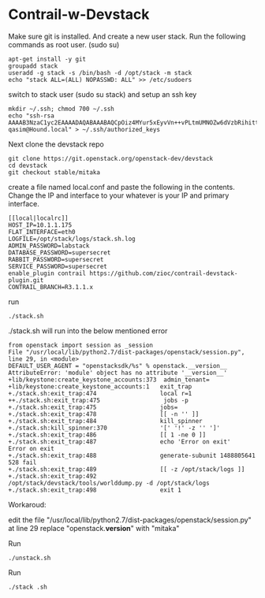 # Contrail-w-Devstack

Make sure git is installed. And create a new user stack.
Run the following commands as root user. (sudo su)

    apt-get install -y git
    groupadd stack
    useradd -g stack -s /bin/bash -d /opt/stack -m stack
    echo "stack ALL=(ALL) NOPASSWD: ALL" >> /etc/sudoers

switch to stack user (sudo su stack) and setup an ssh key

    mkdir ~/.ssh; chmod 700 ~/.ssh
    echo "ssh-rsa AAAAB3NzaC1yc2EAAAADAQABAAABAQCpOiz4MYur5xEyvVn++vPLtmUMNOZw6dVzbRihittU2YqbMya/7edK9FAzCkwJBJi4IB6t9dtls4Ts4Gk5kTZCFAIseeBmNmjqgOn15N1UWkPcv5K42WaCukb6Blji6zU7Z09B6VZrq+M3H3TZvl3CB6hDbTQZnMx0wpP5iTONmGW/OCK/M5nfRAJwKNldGBtHEJa7TjCXzLPBdDagqcOXL9Ss83TVs3rTLBDJNMpy/8drgHLwVHjG9N7+Ltyb8XXa3i9SwN2Rpsv9ugPbQpBv2q4qD3CoZj+Gs9ImbGd48hIQXSk/u4B9ddScKT6Hw13ohnIzPBUpDZsNJyfnA4Ch qasim@Hound.local" > ~/.ssh/authorized_keys

Next clone the devstack repo

    git clone https://git.openstack.org/openstack-dev/devstack
    cd devstack
    git checkout stable/mitaka

create a file named local.conf and paste the following in the contents. Change the IP and interface to your whatever is your IP and primary interface.

    [[local|localrc]]
    HOST_IP=10.1.1.175
    FLAT_INTERFACE=eth0
    LOGFILE=/opt/stack/logs/stack.sh.log
    ADMIN_PASSWORD=labstack
    DATABASE_PASSWORD=supersecret
    RABBIT_PASSWORD=supersecret
    SERVICE_PASSWORD=supersecret
    enable_plugin contrail https://github.com/zioc/contrail-devstack-plugin.git
    CONTRAIL_BRANCH=R3.1.1.x

run 
    
    ./stack.sh

./stack.sh will run into the below mentioned error

    from openstack import session as _session
    File "/usr/local/lib/python2.7/dist-packages/openstack/session.py", line 29, in <module>
    DEFAULT_USER_AGENT = "openstacksdk/%s" % openstack.__version__
    AttributeError: 'module' object has no attribute '__version__'
    +lib/keystone:create_keystone_accounts:373  admin_tenant=
    +lib/keystone:create_keystone_accounts:1   exit_trap
    +./stack.sh:exit_trap:474                  local r=1
    ++./stack.sh:exit_trap:475                  jobs -p
    +./stack.sh:exit_trap:475                  jobs=
    +./stack.sh:exit_trap:478                  [[ -n '' ]]
    +./stack.sh:exit_trap:484                  kill_spinner
    +./stack.sh:kill_spinner:370               '[' '!' -z '' ']'
    +./stack.sh:exit_trap:486                  [[ 1 -ne 0 ]]
    +./stack.sh:exit_trap:487                  echo 'Error on exit'
    Error on exit
    +./stack.sh:exit_trap:488                  generate-subunit 1488805641 528 fail
    +./stack.sh:exit_trap:489                  [[ -z /opt/stack/logs ]]
    +./stack.sh:exit_trap:492                  /opt/stack/devstack/tools/worlddump.py -d /opt/stack/logs
    +./stack.sh:exit_trap:498                  exit 1

Workaroud:

edit the file "/usr/local/lib/python2.7/dist-packages/openstack/session.py" at line 29 replace "openstack.__version__" with "mitaka"

Run 

    ./unstack.sh

Run 

    ./stack .sh


